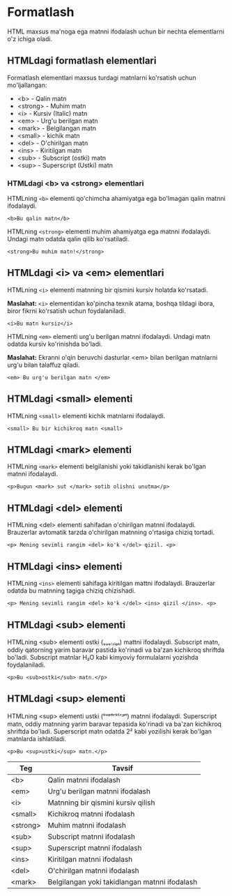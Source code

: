 # Formatlash

HTML maxsus ma'noga ega matnni ifodalash uchun bir nechta elementlarni o'z ichiga oladi.

## HTMLdagi formatlash elementlari

Formatlash elementlari maxsus turdagi matnlarni ko'rsatish uchun mo'ljallangan:

* \<b> -  Qalin matn
* \<strong> - Muhim matn
* \<i> - Kursiv (Italic) matn
* \<em> - Urg'u berilgan matn
* \<mark> - Belgilangan matn
* \<small> - kichik matn
* \<del> - O'chirilgan matn
* \<ins> - Kiritilgan matn
* \<sub> - Subscript (ostki) matn
* \<sup> - Superscript (Ustki) matn

### HTMLdagi \<b> va \<strong> elementlari

HTMLning `<b>` elementi qo'chimcha ahamiyatga ega bo'lmagan qalin matnni ifodalaydi.

```
<b>Bu qalin matn</b>
```

HTMLning `<strong>` elementi muhim ahamiyatga ega matnni ifodalaydi. Undagi matn odatda qalin qilib ko'rsatiladi.

```
<strong>Bu muhim matn!</strong>
```

## HTMLdagi \<i> va \<em> elementlari

HTMLning `<i>` elementi matnning bir qismini kursiv holatda ko'rsatadi.

**Maslahat:** `<i>` elementidan ko'pincha texnik atama, boshqa tildagi ibora, biror fikrni ko'rsatish uchun foydalaniladi.

```
<i>Bu matn kursiz</i>
```

HTMLning `<em>` elementi urg'u berilgan matnni ifodalaydi. Undagi matn odatda kursiv ko'rinishda bo'ladi.&#x20;

**Maslahat:** Ekranni o'qin beruvchi dasturlar \<em> bilan berilgan matnlarni urg'u bilan talaffuz qiladi.

```
<em> Bu urg'u berilgan matn </em>
```

## HTMLdagi \<small> elementi

HTMLning `<small>` elementi kichik matnlarni ifodalaydi.

```
<small> Bu bir kichikroq matn <small>
```

## HTMLdagi \<mark> elementi

HTMLning `<mark>` elementi belgilanishi yoki takidlanishi kerak bo'lgan matnni ifodalaydi.

```
<p>Bugun <mark> sut </mark> sotib olishni unutma</p>
```

## HTMLdagi \<del> elementi

HTMLning \<del> elementi sahifadan o'chirilgan matnni ifodalaydi. Brauzerlar avtomatik tarzda o'chirilgan matnning o'rtasiga chiziq tortadi.

```
<p> Mening sevimli rangim <del> ko'k </del> qizil. <p>
```

## HTMLdagi \<ins> elementi

HTMLning `<ins>` elementi sahifaga kiritilgan mattni ifodalaydi. Brauzerlar odatda bu matnning tagiga chiziq chizishadi.

```
<p> Mening sevimli rangim <del> ko'k </del> <ins> qizil </ins>. <p>
```

## HTMLdagi \<sub> elementi

HTMLning \<sub> elementi ostki (ₛᵤₛ꜀ᵣᵢₚₜ) mattni ifodalaydi. Subscript matn, oddiy qatorning yarim baravar pastida ko'rinadi va ba'zan kichikroq shriftda bo'ladi. Subscript matnlar H₂O kabi kimyoviy formulalarni yozishda foydalaniladi.

```
<p>Bu <sub>ostki</sub> matn.</p>
```

## HTMLdagi \<sup> elementi

HTMLning \<sup> elementi ustki (ˢᵘᵖᵉʳˢᶜʳᶦᵖᵗ)  matnni ifodalaydi. Superscript matn, oddiy matnning yarim baravar tepasida ko'rinadi va ba'zan kichikroq shriftda bo'ladi. Superscript matn odatda 2² kabi yozilishi kerak bo'lgan matnlarda ishlatiladi.

```
<p>Bu <sup>ustki</sup> matn.</p>
```

| Teg       | Tavsif                                        |
| --------- | --------------------------------------------- |
| \<b>      | Qalin matnni ifodalash                        |
| \<em>     | Urg'u berilgan matnni ifodalash               |
| \<i>      | Matnning bir qismini kursiv qilish            |
| \<small>  | Kichikroq matnni ifodalash                    |
| \<strong> | Muhim matnni ifodalash                        |
| \<sub>    | Subscript matnni ifodalash                    |
| \<sup>    | Superscript matnni ifodalash                  |
| \<ins>    | Kiritilgan matnni ifodalash                   |
| \<del>    | O'chirilgan matnni ifodalash                  |
| \<mark>   | Belgilangan yoki takidlangan matnni ifodalash |

